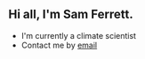 ## Hi all, I'm Sam Ferrett. 

- I'm currently a climate scientist
- Contact me by [email](mailto:samferrett2@gmail.com)
